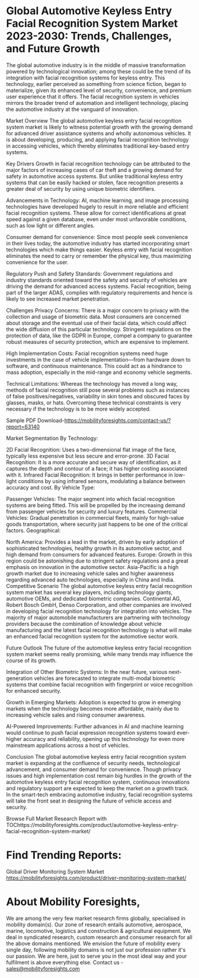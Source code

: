 # Global Automotive Keyless Entry Facial Recognition System Market 2023-2030: Trends, Challenges, and Future Growth
The global automotive industry is in the middle of massive transformation powered by technological innovation; among these could be the trend of its integration with facial recognition systems for keyless entry. This technology, earlier perceived as something from science fiction, began to materialize, given its enhanced level of security, convenience, and premium user experience that it offers. The facial recognition system in vehicles mirrors the broader trend of automation and intelligent technology, placing the automotive industry at the vanguard of innovation.

Market Overview
The global automotive keyless entry facial recognition system market is likely to witness potential growth with the growing demand for advanced driver assistance systems and wholly autonomous vehicles. It is about developing, producing, and applying facial recognition technology in accessing vehicles, which thereby eliminates traditional key-based entry systems.

Key Drivers
Growth in facial recognition technology can be attributed to the major factors of increasing cases of car theft and a growing demand for safety in automotive access systems. But unlike traditional keyless entry systems that can be easily hacked or stolen, face recognition presents a greater deal of security by using unique biometric identifiers.

Advancements in Technology: AI, machine learning, and image processing technologies have developed hugely to result in more reliable and efficient facial recognition systems. These allow for correct identifications at great speed against a given database, even under most unfavorable conditions, such as low light or different angles.

Consumer demand for convenience: Since most people seek convenience in their lives today, the automotive industry has started incorporating smart technologies which make things easier. Keyless entry with facial recognition eliminates the need to carry or remember the physical key, thus maximizing convenience for the user.

Regulatory Push and Safety Standards: Government regulations and industry standards oriented toward the safety and security of vehicles are driving the demand for advanced access systems. Facial recognition, being part of the larger ADAS, complies with regulatory requirements and hence is likely to see increased market penetration.

Challenges
Privacy Concerns: There is a major concern to privacy with the collection and usage of biometric data. Most consumers are concerned about storage and the eventual use of their facial data, which could affect the wide diffusion of this particular technology. Stringent regulations on the protection of data, like the GDPR in Europe, compel a company to guarantee robust measures of security protection, which are expensive to implement.

High Implementation Costs: Facial recognition systems need huge investments in the case of vehicle implementation—from hardware down to software, and continuous maintenance. This could act as a hindrance to mass adoption, especially in the mid-range and economy vehicle segments.

Technical Limitations: Whereas the technology has moved a long way, methods of facial recognition still pose several problems such as instances of false positives/negatives, variability in skin tones and obscured faces by glasses, masks, or hats. Overcoming these technical constraints is very necessary if the technology is to be more widely accepted.


Sample PDF Download-https://mobilityforesights.com/contact-us/?report=63140


Market Segmentation
By Technology:

2D Facial Recognition: Uses a two-dimensional flat image of the face, typically less expensive but less secure and error-prone.
3D Facial Recognition: It is a more accurate and secure way of identification, as it captures the depth and contour of a face; it has higher costing associated with it.
Infrared Facial Recognition: It brings in better performance in low-light conditions by using infrared sensors, modulating a balance between accuracy and cost.
By Vehicle Type:

Passenger Vehicles: The major segment into which facial recognition systems are being fitted. This will be propelled by the increasing demand from passenger vehicles for security and luxury features.
Commercial Vehicles: Gradual penetration in commercial fleets, mainly for high-value goods transportation, where security just happens to be one of the critical factors.
Geographical:

North America: Provides a lead in the market, driven by early adoption of sophisticated technologies, healthy growth in its automotive sector, and high demand from consumers for advanced features.
Europe: Growth in this region could be astonishing due to stringent safety regulations and a great emphasis on innovation in the automotive sector.
Asia-Pacific is a high growth market due to increasing vehicle sales and higher awareness regarding advanced auto technologies, especially in China and India.
Competitive Scenario
The global automotive keyless entry facial recognition system market has several key players, including technology giants, automotive OEMs, and dedicated biometric companies. Continental AG, Robert Bosch GmbH, Denso Corporation, and other companies are involved in developing facial recognition technology for integration into vehicles. The majority of major automobile manufacturers are partnering with technology providers because the combination of knowledge about vehicle manufacturing and the latest facial recognition technology is what will make an enhanced facial recognition system for the automotive sector work.

Future Outlook
The future of the automotive keyless entry facial recognition system market seems really promising, while many trends may influence the course of its growth.

Integration of Other Biometric Systems: In the near future, various next-generation vehicles are forecasted to integrate multi-modal biometric systems that combine facial recognition with fingerprint or voice recognition for enhanced security.

Growth in Emerging Markets: Adoption is expected to grow in emerging markets when the technology becomes more affordable, mainly due to increasing vehicle sales and rising consumer awareness.

AI-Powered Improvements: Further advances in AI and machine learning would continue to push facial expression recognition systems toward ever-higher accuracy and reliability, opening up this technology for even more mainstream applications across a host of vehicles.

Conclusion
The global automotive keyless entry facial recognition system market is expanding at the confluence of security needs, technological advancement, and consumer demand for convenience. Though privacy issues and high implementation cost remain big hurdles in the growth of the automotive keyless entry facial recognition system, continuous innovations and regulatory support are expected to keep the market on a growth track. In the smart-tech embracing automotive industry, facial recognition systems will take the front seat in designing the future of vehicle access and security.





Browse Full Market Research Report with TOChttps://mobilityforesights.com/product/automotive-keyless-entry-facial-recognition-system-market/


# Find Trending Reports:
Global Driver Monitoring System Market
https://mobilityforesights.com/product/driver-monitoring-system-market/

# About Mobility Foresights,
We are among the very few market research firms globally, specialised in mobility domain(s). Our zone of research entails automotive, aerospace, marine, locomotive, logistics and construction & agricultural equipment. We deal in syndicated research, custom research and consumer research for all the above domains mentioned.
We envision the future of mobility every single day, following mobility domains is not just our profession rather it's our passion. We are here, just to serve you in the most ideal way and your fulfilment is above everything else. Contact us -  sales@mobilityforesights.com 





